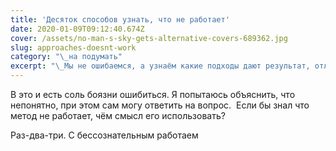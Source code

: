 ```yaml
---
title: 'Десяток способов узнать, что не работает'
date: 2020-01-09T09:12:40.674Z
cover: /assets/no-man-s-sky-gets-alternative-covers-689362.jpg
slug: approaches-doesnt-work
category: "\_на подумать"
excerpt: "\_Мы не ошибаемся, а узнаём какие подходы дают результат, отличный от наших ожиданий"
---
```

В это и есть соль боязни ошибиться. Я попытаюсь объяснить, что непонятно, при этом сам могу ответить на вопрос.  Если бы знал что метод не работает, чём смысл его использовать?

Раз-два-три. С бессознательным работаем
